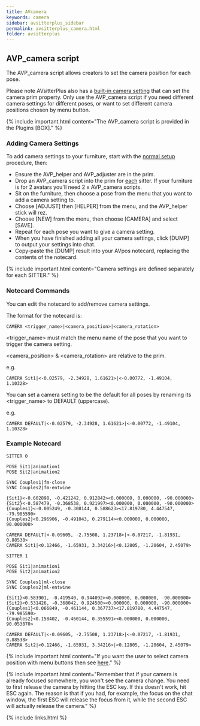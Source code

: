 ```yaml
---
title: AVcamera
keywords: camera
sidebar: avsitterplus_sidebar
permalink: avsitterplus_camera.html
folder: avsitterplus
---
```


## AVP_camera script
The AVP_camera script allows creators to set the camera position for each pose.

Please note AVsitterPlus also has a [built-in camera setting](/avsitterplus_home.html#camera) that can set the camera prim property. Only use the AVP_camera script if you need different camera settings for different poses, or want to set different camera positions chosen by menu button.

{% include important.html content="The AVP_camera script is provided in the Plugins [BOX]." %}

### Adding Camera Settings
To add camera settings to your furniture, start with the [normal setup](/avsitterplus_home.html#setup) procedure, then:

- Ensure the AVP_helper and AVP_adjuster are in the prim.
- Drop an AVP_camera script into the prim for <ins>each</ins> sitter. If your furniture is for 2 avatars you'll need 2 x AVP_camera scripts.
- Sit on the furniture, then choose a pose from the menu that you want to add a camera setting to.
- Choose [ADJUST] then [HELPER] from the menu, and the AVP_helper stick will rez.
- Choose [NEW] from the menu, then choose [CAMERA] and select [SAVE].
- Repeat for each pose you want to give a camera setting.
- When you have finished adding all your camera settings, click [DUMP] to output your settings into chat.
- Copy-paste the [DUMP] result into your AVpos notecard, replacing the contents of the notecard.

{% include important.html content="Camera settings are defined separately for each SITTER." %}

### Notecard Commands
You can edit the notecard to add/remove camera settings.

The format for the notecard is:

    CAMERA <trigger_name>|<camera_position>|<camera_rotation>

&lt;trigger_name&gt; must match the menu name of the pose that you want to trigger the camera setting.

&lt;camera_position&gt; & &lt;camera_rotation&gt; are relative to the prim.

e.g.

    CAMERA Sit1|<-0.02579, -2.34928, 1.61621>|<-0.00772, -1.49104, 1.10328>

You can set a camera setting to be the default for all poses by renaming its &lt;trigger_name&gt; to DEFAULT (uppercase).

e.g.

    CAMERA DEFAULT|<-0.02579, -2.34928, 1.61621>|<-0.00772, -1.49104, 1.10328>

### Example Notecard

```
SITTER 0

POSE Sit1|animation1
POSE Sit2|animation2

SYNC Couples1|fm-close
SYNC Couples2|fm-entwine

{Sit1}<-0.602898, -0.421242, 0.912842><0.000000, 0.000000, -90.000000>
{Sit2}<-0.587479, -0.368538, 0.921997><0.000000, 0.000000, -90.000000>
{Couples1}<-0.005249, -0.308144, 0.588623><17.819780, 4.447547, -79.985590>
{Couples2}<0.296906, -0.491043, 0.279114><0.000000, 0.000000, 90.000000>

CAMERA DEFAULT|<-0.09605, -2.75508, 1.23718>|<-0.07217, -1.81931, 0.88538>
CAMERA Sit1|<0.12466, -1.65931, 3.34216>|<0.12805, -1.20604, 2.45079>

SITTER 1

POSE Sit1|animation1
POSE Sit2|animation2

SYNC Couples1|ml-close
SYNC Couples2|ml-entwine

{Sit1}<0.583901, -0.419540, 0.944092><0.000000, 0.000000, -90.000000>
{Sit2}<0.531426, -0.368042, 0.924500><0.000000, 0.000000, -90.000000>
{Couples1}<0.066849, -0.461144, 0.367737><17.819780, 4.447547, -79.985590>
{Couples2}<0.158402, -0.460144, 0.355591><0.000000, 0.000000, 90.053870>

CAMERA DEFAULT|<-0.09605, -2.75508, 1.23718>|<-0.07217, -1.81931, 0.88538>
CAMERA Sit2|<0.12466, -1.65931, 3.34216>|<0.12805, -1.20604, 2.45079>
```
{% include important.html content="If you want the user to select camera position with menu buttons then see [here](http://avsitter.com/qa/939)." %}

{% include important.html content="Remember that if your camera is already focused somewhere, you won't see the camera change. You need to first release the camera by hitting the ESC key. If this doesn't work, hit ESC again. The reason is that if you had, for example, the focus on the chat window, the first ESC will release the focus from it, while the second ESC will actually release the camera." %}

{% include links.html %}
